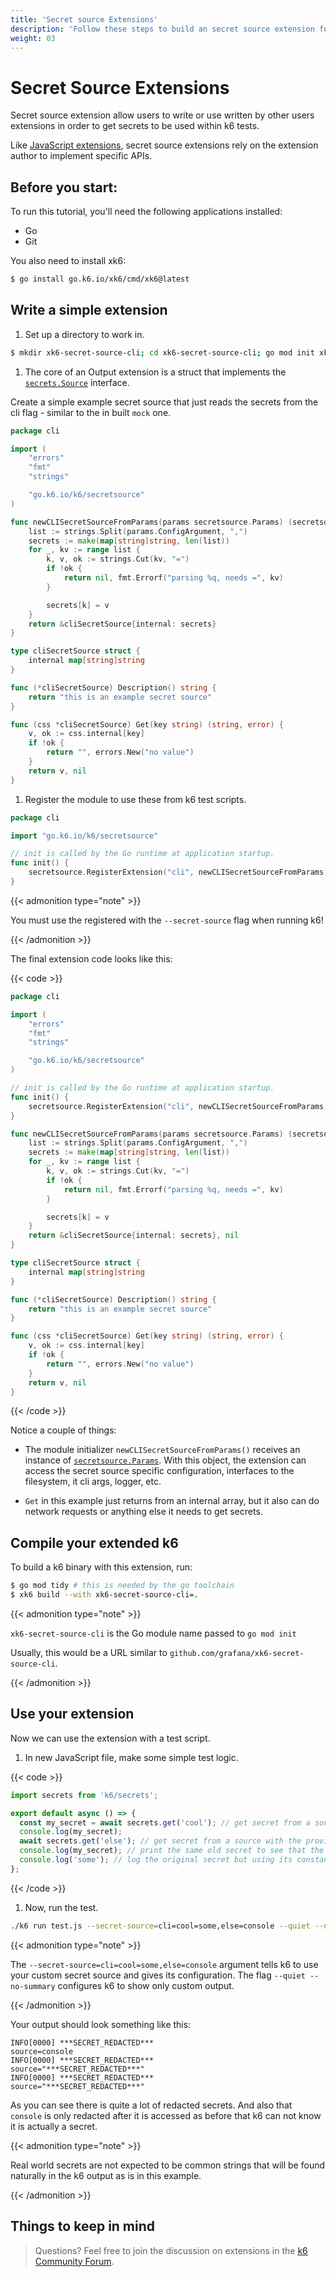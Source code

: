 ```yaml
---
title: 'Secret source Extensions'
description: 'Follow these steps to build an secret source extension for k6.'
weight: 03
---
```


# Secret Source Extensions

Secret source extension allow users to write or use written by other users extensions in order to get secrets to be used within k6 tests.

Like [JavaScript extensions](https://grafana.com/docs/k6/<K6_VERSION>/extensions/create/javascript-extensions),
secret source extensions rely on the extension author to implement specific APIs.

## Before you start:

To run this tutorial, you'll need the following applications installed:

- Go
- Git

You also need to install xk6:

```bash
$ go install go.k6.io/xk6/cmd/xk6@latest
```

## Write a simple extension

1. Set up a directory to work in.

```bash
$ mkdir xk6-secret-source-cli; cd xk6-secret-source-cli; go mod init xk6-secret-source-cli
```

1. The core of an Output extension is a struct that implements the [`secrets.Source`](https://pkg.go.dev/go.k6.io/k6/secretsource#Source)
   interface.

Create a simple example secret source that just reads the secrets from the cli flag - similar to the in built `mock` one.

```go
package cli

import (
	"errors"
	"fmt"
	"strings"

	"go.k6.io/k6/secretsource"
)

func newCLISecretSourceFromParams(params secretsource.Params) (secretsource.Source, error) {
	list := strings.Split(params.ConfigArgument, ",")
	secrets := make(map[string]string, len(list))
	for _, kv := range list {
		k, v, ok := strings.Cut(kv, "=")
		if !ok {
			return nil, fmt.Errorf("parsing %q, needs =", kv)
		}

		secrets[k] = v
	}
	return &cliSecretSource{internal: secrets}
}

type cliSecretSource struct {
	internal map[string]string
}

func (*cliSecretSource) Description() string {
	return "this is an example secret source"
}

func (css *cliSecretSource) Get(key string) (string, error) {
	v, ok := css.internal[key]
	if !ok {
		return "", errors.New("no value")
	}
	return v, nil
}
```

1. Register the module to use these from k6 test scripts.

```go
package cli

import "go.k6.io/k6/secretsource"

// init is called by the Go runtime at application startup.
func init() {
	secretsource.RegisterExtension("cli", newCLISecretSourceFromParams)
}
```

{{< admonition type="note" >}}

You must use the registered with the `--secret-source` flag when running k6!

{{< /admonition >}}

The final extension code looks like this:

{{< code >}}

```go
package cli

import (
	"errors"
	"fmt"
	"strings"

	"go.k6.io/k6/secretsource"
)

// init is called by the Go runtime at application startup.
func init() {
	secretsource.RegisterExtension("cli", newCLISecretSourceFromParams)
}

func newCLISecretSourceFromParams(params secretsource.Params) (secretsource.Source, error) {
	list := strings.Split(params.ConfigArgument, ",")
	secrets := make(map[string]string, len(list))
	for _, kv := range list {
		k, v, ok := strings.Cut(kv, "=")
		if !ok {
			return nil, fmt.Errorf("parsing %q, needs =", kv)
		}

		secrets[k] = v
	}
	return &cliSecretSource{internal: secrets}, nil
}

type cliSecretSource struct {
	internal map[string]string
}

func (*cliSecretSource) Description() string {
	return "this is an example secret source"
}

func (css *cliSecretSource) Get(key string) (string, error) {
	v, ok := css.internal[key]
	if !ok {
		return "", errors.New("no value")
	}
	return v, nil
}
```

{{< /code >}}

Notice a couple of things:

- The module initializer `newCLISecretSourceFromParams()` receives an instance of
  [`secretsource.Params`](https://pkg.go.dev/go.k6.io/k6/secretsource#Params).
  With this object, the extension can access the secret source specific configuration,
  interfaces to the filesystem, it cli args, logger, etc.

- `Get` in this example just returns from an internal array, but it also can do network requests or anything else it needs to get secrets.

## Compile your extended k6

To build a k6 binary with this extension, run:

```bash
$ go mod tidy # this is needed by the go toolchain
$ xk6 build --with xk6-secret-source-cli=.
```

{{< admonition type="note" >}}

`xk6-secret-source-cli` is the Go module name passed to `go mod init`

Usually, this would be a URL similar to `github.com/grafana/xk6-secret-source-cli`.

{{< /admonition >}}

## Use your extension

Now we can use the extension with a test script.

1. In new JavaScript file, make some simple test logic.

{{< code >}}

<!-- md-k6:skip -->

```javascript
import secrets from 'k6/secrets';

export default async () => {
  const my_secret = await secrets.get('cool'); // get secret from a source with the provided identifier
  console.log(my_secret);
  await secrets.get('else'); // get secret from a source with the provided identifier
  console.log(my_secret); // print the same old secret to see that the secret from above will also be redacted
  console.log('some'); // log the original secret but using its constant value
};
```

{{< /code >}}

1. Now, run the test.

```bash
./k6 run test.js --secret-source=cli=cool=some,else=console --quiet --no-summary
```

{{< admonition type="note" >}}

The `--secret-source=cli=cool=some,else=console` argument tells k6 to use your custom secret source and gives its configuration.
The flag `--quiet --no-summary` configures k6 to show only custom output.

{{< /admonition >}}

Your output should look something like this:

```shell
INFO[0000] ***SECRET_REDACTED***                         source=console
INFO[0000] ***SECRET_REDACTED***                         source="***SECRET_REDACTED***"
INFO[0000] ***SECRET_REDACTED***                         source="***SECRET_REDACTED***"
```

As you can see there is quite a lot of redacted secrets. And also that `console` is only redacted after it is accessed as before that k6 can not know it is actually a secret.

{{< admonition type="note" >}}

Real world secrets are not expected to be common strings that will be found naturally in the k6 output as is in this example.

{{< /admonition >}}

## Things to keep in mind

> Questions? Feel free to join the discussion on extensions in the [k6 Community Forum](https://community.grafana.com/c/grafana-k6/extensions/82).

